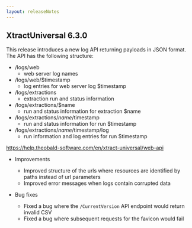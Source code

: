 ```yaml
---
layout: releaseNotes
---
```


## XtractUniversal 6.3.0
This release introduces a new log API returning payloads in JSON format. The API has the following structure:
- /logs/web
  - web server log names  
- /logs/web/$timestamp
  - log entries for web server log $timestamp
- /logs/extractions 
  - extraction run and status information 
- /logs/extractions/$name
  - run and status information for extraction $name 
- /logs/extractions/$name/$timestamp
  - run and status information for run $timestamp 
- /logs/extractions/$name/$timestamp/log
  - run information and log entries for run $timestamp 

https://help.theobald-software.com/en/xtract-universal/web-api

- Improvements
  - Improved structure of the urls where resources are identified by paths instead of url parameters 
  - Improved error messages when logs contain corrupted data  
  
- Bug fixes 
  - Fixed a bug where the `/CurrentVersion` API endpoint would return invalid CSV
  - Fixed a bug where subsequent requests for the favicon would fail